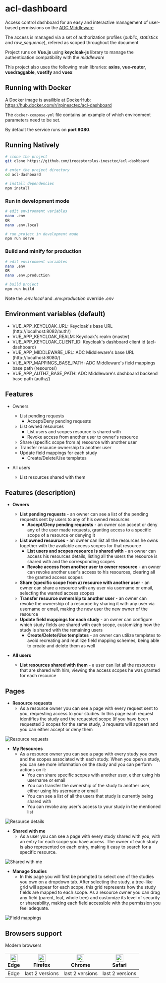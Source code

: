 # acl-dashboard

Access control dashboard for an easy and interactive management of user-based permissions on the [ADC Middleware](https://github.com/ireceptorplus-inesctec/adc-middleware)

The access is managed via a set of authorization profiles (*public*, *statistics* and *raw_sequence*), refered as scoped throughout the document

Project runs on **Vue.js** using **keycloak-js** library to manage the authentication compatibility with the *middleware*

This project also uses the following main libraries: **axios**, **vue-router**, **vuedraggable**, **vuetify** and **vuex**

## Running with Docker

A Docker image is availible at DockerHub: https://hub.docker.com/r/irpinesctec/acl-dashboard

The `docker-compose-yml` file contains an example of which environment parameters need to be set.

By default the service runs on **port 8080**.

## Running Natively

```bash
# clone the project
git clone https://github.com/ireceptorplus-inesctec/acl-dashboard

# enter the project directory
cd acl-dashboard

# install dependencies
npm install
```

### Run in development mode

```bash
# edit environment variables
nano .env
OR
nano .env.local

# run project in development mode
npm run serve
```

### Build and minify for production

```bash
# edit environment variables
nano .env
OR
nano .env.production

# build project
npm run build
```

Note the *.env.local* and *.env.production* override *.env*

## Environment variables (default)
- VUE_APP_KEYCLOAK_URL: Keycloak's base URL (http://localhost:8082/auth/)
- VUE_APP_KEYCLOAK_REALM: Keycloak's realm (master)
- VUE_APP_KEYCLOAK_CLIENT_ID: Keycloak's dashboard client id (acl-dashboard)
- VUE_APP_MIDDLEWARE_URL: ADC Middleware's base URL (http://localhost:8080/)
- VUE_APP_MAPPINGS_BASE_PATH: ADC Middleware's field mappings base path (resource/)
- VUE_APP_AUTHZ_BASE_PATH: ADC Middleware's dashboard backend base path (authz/)

## Features

- Owners
  - List pending requests
    - Accept/Deny pending requests
  - List owned resources
    - List users and scopes resource is shared with
    - Revoke access from another user to owner's resource
  - Share (specific scope from a) resource with another user
  - Transfer resource ownership to another user
  - Update field mappings for each study
    - Create/Delete/Use templates

- All users
  - List resources shared with them

## Features (description)

- **Owners**
  - **List pending requests** - an owner can see a list of the pending requests sent by users to any of his owned resources
    - **Accept/Deny pending requests** - an owner can accept or deny any of the user made requests, granting access to a specific scope of a resource or denying it
  - **List owned resources** - an owner can list all the resources he owns together with the available access scopes for that resource
    - **List users and scopes resource is shared with** - an owner can access his resources details, listing all the users the resource is shared with and the corresponding scopes
    - **Revoke access from another user to owner resource** - an owner can revoke another user's access to his resources, clearing all the granted access scopes
  - **Share (specific scope from a) resource with another user** - an owner can share a resource with any user via username or email, selecting the wanted access scopes
  - **Transfer resource ownership to another user** - an owner can revoke the ownership of a resource by sharing it with any user via username or email, making the new user the new owner of the resource
  - **Update field mappings for each study** - an owner can configure which study fields are shared with each scope, customizing how the study is shared with the remaining users
    - **Create/Delete/Use templates** - an owner can utilize templates to avoid recreating and reutilize field mapping schemes, being able to create and delete them as well

- **All users**
  - **List resources shared with them** - a user can list all the resources that are shared with him, viewing the access scopes he was granted for each resource

## Pages

- **Resource requests**
  - As a resource owner you can see a page with every request sent to you, requesting access to your studies. In this page each request identifies the study and the requested scope (if you have been requested 3 scopes for the same study, 3 requests will appear) and you can either accept or deny them

![Resource requests](./docs/resource_requests.png)

- **My Resources**
  - As a resource owner you can see a page with every study you own and the scopes associated with each study. When you open a study, you can see more information on the study and you can perform actions on it:
    - You can share specific scopes with another user, either using his username or email
    - You can transfer the ownership of the study to another user, either using his username or email
    - You can see a list of all the users that study is currently being shared with
    - You can revoke any user's access to your study in the mentioned list

![Resource details](./docs/resource_details.png)

- **Shared with me**
  - As a user you can see a page with every study shared with you, with an entry for each scope you have access. The owner of each study is also represented on each entry, making it easy to search for a specific resource. 

![Shared with me](./docs/shared_with_me.png)

- **Manage Studies**
  - In this page you will first be prompted to select one of the studies you own on a dropdown tab. After selecting the study, a tree-like grid will appear for each scope, this grid represents how the study fields are mapped to each scope. As a resource owner you can drag any field (parent, leaf, whole tree) and customize its level of security or shareability, making each field accessible with the permission you feel adequate.

![Field mappings](./docs/field_mappings.png)


## Browsers support

Modern browsers

| [<img src="https://raw.githubusercontent.com/alrra/browser-logos/master/src/edge/edge_48x48.png" alt="IE / Edge" width="24px" height="24px" />](http://godban.github.io/browsers-support-badges/)<br/>Edge | [<img src="https://raw.githubusercontent.com/alrra/browser-logos/master/src/firefox/firefox_48x48.png" alt="Firefox" width="24px" height="24px" />](http://godban.github.io/browsers-support-badges/)<br/>Firefox | [<img src="https://raw.githubusercontent.com/alrra/browser-logos/master/src/chrome/chrome_48x48.png" alt="Chrome" width="24px" height="24px" />](http://godban.github.io/browsers-support-badges/)<br/>Chrome | [<img src="https://raw.githubusercontent.com/alrra/browser-logos/master/src/safari/safari_48x48.png" alt="Safari" width="24px" height="24px" />](http://godban.github.io/browsers-support-badges/)<br/>Safari |
| --------- | --------- | --------- | --------- |
| Edge| last 2 versions| last 2 versions| last 2 versions
